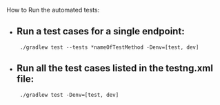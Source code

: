 How to Run the automated tests:


- Run a test cases for a single endpoint:
  - 
       ./gradlew test --tests *nameOfTestMethod -Denv=[test, dev]

- Run all the test cases listed in the testng.xml file:
  - 
       ./gradlew test -Denv=[test, dev]